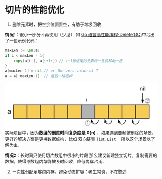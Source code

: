 # 切片的性能优化

1. 删除元素时，把空余位置置空，有助于垃圾回收

**情况1**：很小一部分不再使用（少见）
如 [Go 语言高性能编程-Delete(GC)](https://geektutu.com/post/hpg-slice.html#2-4-Delete-GC)中给出了一段示例代码：
```go
maxLen := len(a)
if i < maxLen - 1{
	copy(a[i:], a[i+1:]) // i+1到结尾的元素统一往前移动一格
}
a[maxLen-1] = nil // or the zero value of T
a = a[:maxLen-1]  // 最后一格切掉
```
![slice-gc-delete](./assets/slice-gc-delete.jpg)
实际项目中，因为**数组的删除时间复杂度是 O(n)** ，如果遇到要频繁删除的场景，更好的解决方案是更换数据结构，比如 双向链表 `list.List` ，所以这个场景以了解为主。

**情况2**：长时间只使用切片数组中很小的片段
那么建议新建独立切片，复制需要的数据，使得原数组内存能被及时回收，降低内存占用。

2. 一次性分配足够的内存，避免动态扩容：老生常谈，不在赘述